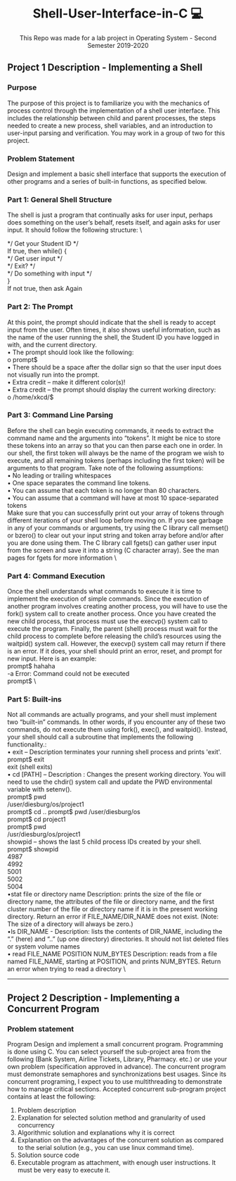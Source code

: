 <h1 align="center"> Shell-User-Interface-in-C 💻 </h1>
<p align="center"> This Repo was made for a lab project in Operating System - Second Semester 2019-2020 </p>


## Project 1 Description - Implementing a Shell
### Purpose 
The purpose of this project is to familiarize you with the mechanics of process control through the implementation of a shell user interface. This includes the relationship between child and parent processes, the steps needed to create a new process, shell variables, and an introduction to user-input parsing and verification. You may work in a group of two for this project.

### Problem Statement 
Design and implement a basic shell interface that supports the execution of other programs and a series of built-in functions, as specified below. 

### Part 1: General Shell Structure 
The shell is just a program that continually asks for user input, perhaps does something on the user’s behalf, resets itself, and again asks for user input. It should follow the following structure: \

*/ Get your Student ID */ \
If true, then while() { \
*/ Get user input */ \
*/ Exit? */ \
*/ Do something with input */ \
} \
If not true, then ask Again 
### Part 2: The Prompt 
At this point, the prompt should indicate that the shell is ready to accept input from the user. Often times, it also shows useful information, such as the name of the user running the shell, the Student ID you have logged in with, and the current directory. \
• The prompt should look like the following: \
o prompt$ \
• There should be a space after the dollar sign so that the user input does not visually run into the prompt. \
• Extra credit – make it different color(s)! \
• Extra credit – the prompt should display the current working directory: \
o /home/xkcd/$ 
### Part 3: Command Line Parsing 
Before the shell can begin executing commands, it needs to extract the command name and the arguments into “tokens”. It might be nice to store these tokens into an array so that you can then parse each one in order. In our shell, the first token will always be the name of the program we wish to execute, and all remaining tokens (perhaps including the first token) will be arguments to that program. Take note of the following assumptions: \
• No leading or trailing whitespaces \
• One space separates the command line tokens. \
• You can assume that each token is no longer than 80 characters. \
• You can assume that a command will have at most 10 space-separated tokens \
Make sure that you can successfully print out your array of tokens through different iterations of your shell loop before moving on. If you see garbage in any of your commands or arguments, try using the C library call memset() or bzero() to clear out your input string and token array before and/or after you are done using them. The C library call fgets() can gather user input from the screen and save it into a string (C character array). See the man pages for fgets for more information \
### Part 4: Command Execution
Once the shell understands what commands to execute it is time to implement the execution of simple commands. Since the execution of another program involves creating another process, you will have to use the fork() system call to create another process. Once you have created the new child process, that process must use the execvp() system call to execute the program. Finally, the parent (shell) process must wait for the child process to complete before releasing the child’s resources using the waitpid() system call. However, the execvp() system call may return if there is an error. If it does, your shell should print an error, reset, and prompt for new input. 
Here is an example: \
prompt$ hahaha \
-a Error: Command could not be executed \
prompt$ \
### Part 5: Built-ins
Not all commands are actually programs, and your shell must implement two “built-in” commands. In other words, if you encounter any of these two commands, do not execute them using fork(), exec(), and waitpid(). Instead, your shell should call a subroutine that implements the following functionality.: \
• exit – Description terminates your running shell process and prints 'exit'. \
prompt$ exit \
exit (shell exits) \
• cd [PATH] – Description : Changes the present working directory. You will need to use the chdir() system call and update the PWD environmental variable with setenv(). \
prompt$ pwd \
/user/diesburg/os/project1 \
prompt$ cd .. prompt$ pwd /user/diesburg/os \
prompt$ cd project1 \
prompt$ pwd \
/usr/diesburg/os/project1\
showpid – shows the last 5 child process IDs created by your shell. \
prompt$ showpid \
4987 \
4992 \
5001 \
5002 \
5004 \
•stat file or directory name Description: prints the size of the file or directory name, the attributes of the file or directory name, and the first cluster number of the file or directory name if it is in the present working directory. Return an error if FILE_NAME/DIR_NAME does not exist. (Note: The size of a directory will always be zero.) \
•ls DIR_NAME - Description: lists the contents of DIR_NAME, including the “.” (here) and “..” (up one directory) directories. It should not list deleted files or system volume names \
• read FILE_NAME POSITION NUM_BYTES Description: reads from a file named FILE_NAME, starting at POSITION, and prints NUM_BYTES. Return an error when trying to read a directory \

---

## Project 2 Description - Implementing a Concurrent Program
### Problem statement

Program
Design and implement a small concurrent program. Programming is done using C. You can select yourself the sub-project area from the following (Bank System, Airline Tickets, Library, Pharmacy. etc.) or use your own problem (specification approved in advance). The concurrent program must demonstrate semaphores and synchronizations best usages. Since its concurrent programing, I expect you to use multithreading to demonstrate how to manage critical sections. 
Accepted concurrent sub-program project contains at least the following:
1.	Problem description
2.	Explanation for selected solution method and granularity of used concurrency
3.	Algorithmic solution and explanations why it is correct
4.	Explanation on the advantages of the concurrent solution as compared to the serial solution (e.g., you can use linux command time).
5.	Solution source code
6.	Executable program as attachment, with enough user instructions. It must be very easy to execute it.
